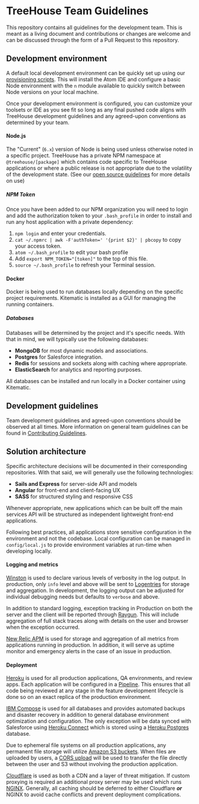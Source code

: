 # TreeHouse Team Guidelines

This repository contains all guidelines for the development team. This is meant as a living document and contributions or changes are welcome and can be discussed through the form of a Pull Request to this repository.

## Development environment

A default local development environment can be quickly set up using our [provisioning scripts](https://github.com/treehouseaustin/environment-setup). This will install the Atom IDE and configure a basic Node environment with the `n` module available to quickly switch between Node versions on your local machine.

Once your development environment is configured, you can customize your toolsets or IDE as you see fit so long as any final pushed code aligns with TreeHouse development guidelines and any agreed-upon conventions as determined by your team.

#### Node.js

The "Current" (`6.x`) version of Node is being used unless otherwise noted in a specific project. TreeHouse has a private NPM namespace at `@treehouse/[package]` which contains code specific to TreeHouse applications or where a public release is not appropriate due to the volatility of the development state. (See our [open source guidelines](./OPEN_SOURCE.md) for more details on use)

##### NPM Token

Once you have been added to our NPM organization you will need to login and add the authorization token to your `.bash_profile` in order to install and run any host application with a private dependency:

1. `npm login` and enter your credentials.
2. `cat ~/.npmrc | awk -F'authToken=' '{print $2}' | pbcopy` to copy your access token.
3. `atom ~/.bash_profile` to edit your bash profile
4. Add `export NPM_TOKEN="[token]"` to the top of this file.
5. `source ~/.bash_profile` to refresh your Terminal session.

#### Docker

Docker is being used to run databases locally depending on the specific project requirements. Kitematic is installed as a GUI for managing the running containers.

##### Databases

Databases will be determined by the project and it's specific needs. With that in mind, we will typically use the following databases:

* **MongoDB** for most dynamic models and associations.
* **Postgres** for Salesforce integration.
* **Redis**  for sessions and sockets along with caching where appropriate.
* **ElasticSearch** for analytics and reporting purposes.

All databases can be installed and run locally in a Docker container using Kitematic.

## Development guidelines

Team development guidelines and agreed-upon conventions should be observed at all times. More information on general team guidelines can be found in [Contributing Guidelines](./CONTRIBUTING.md).

## Solution architecture

Specific architecture decisions will be documented in their corresponding repositories. With that said, we will generally use the following technologies:

* **Sails and Express** for server-side API and models
* **Angular** for front-end and client-facing UX
* **SASS** for structured styling and responsive CSS

Whenever appropriate, new applications which can be built off the main services API will be structured as independent lightweight front-end applications.

Following best practices, all applications store sensitive configuration in the environment and not the codebase. Local configuration can be managed in `config/local.js` to provide environment variables at run-time when developing locally.

#### Logging and metrics

[Winston](http://GitHub.com/winstonjs/winston) is used to declare various levels of verbosity in the log output. In production, only `info` level and above will be sent to [Logentries](https://logentries.com) for storage and aggregation. In development, the logging output can be adjusted for individual debugging needs but defaults to `verbose` and above.

In addition to standard logging, exception tracking in Production on both the server and the client will be reported through [Raygun](https://raygun.io/products/crash-reporting). This will include aggregation of full stack traces along with details on the user and browser when the exception occurred.

[New Relic APM](http://newrelic.com/application-monitoring) is used for storage and aggregation of all metrics from applications running in production. In addition, it will serve as uptime monitor and emergency alerts in the case of an issue in production.

#### Deployment

[Heroku](https://www.heroku.com) is used for all production applications, QA environments, and review apps. Each application will be configured in a [Pipeline](https://devcenter.heroku.com/articles/pipelines). This ensures that all code being reviewed at any stage in the feature development lifecycle is done so on an exact replica of the production environment.

[IBM Compose](https://www.compose.io) is used for all databases and provides automated backups and disaster recovery in addition to general database environment optimization and configuration. The only exception will be  data synced with Salesforce using [Heroku Connect](https://www.heroku.com/connect) which is stored using a [Heroku Postgres](https://www.heroku.com/postgres) database.

Due to ephemeral file systems on all production applications, any permanent file storage will utilize [Amazon S3 buckets](https://aws.amazon.com/s3/). When files are uploaded by users, a [CORS upload](https://aws.amazon.com/blogs/aws/amazon-s3-cross-origin-resource-sharing/) will be used to transfer the file directly between the user and S3 without involving the production application.

[Cloudflare](https://www.cloudflare.com) is used as both a CDN and a layer of threat mitigation. If custom proxying is required an additional proxy server may be used which runs [NGINX](http://nginx.org). Generally, all caching should be deferred to either Cloudflare **_or_** NGINX to avoid cache conflicts and prevent deployment complications.
